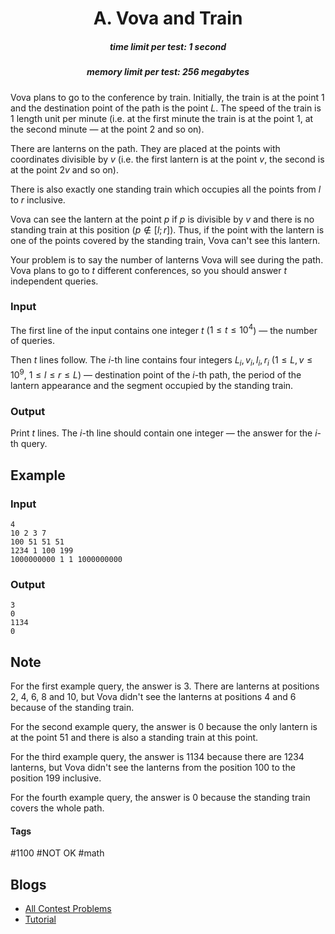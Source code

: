 <h1 style='text-align: center;'> A. Vova and Train</h1>

<h5 style='text-align: center;'>time limit per test: 1 second</h5>
<h5 style='text-align: center;'>memory limit per test: 256 megabytes</h5>

Vova plans to go to the conference by train. Initially, the train is at the point $1$ and the destination point of the path is the point $L$. The speed of the train is $1$ length unit per minute (i.e. at the first minute the train is at the point $1$, at the second minute — at the point $2$ and so on).

There are lanterns on the path. They are placed at the points with coordinates divisible by $v$ (i.e. the first lantern is at the point $v$, the second is at the point $2v$ and so on).

There is also exactly one standing train which occupies all the points from $l$ to $r$ inclusive.

Vova can see the lantern at the point $p$ if $p$ is divisible by $v$ and there is no standing train at this position ($p \not\in [l; r]$). Thus, if the point with the lantern is one of the points covered by the standing train, Vova can't see this lantern.

Your problem is to say the number of lanterns Vova will see during the path. Vova plans to go to $t$ different conferences, so you should answer $t$ independent queries.

### Input

The first line of the input contains one integer $t$ ($1 \le t \le 10^4$) — the number of queries.

Then $t$ lines follow. The $i$-th line contains four integers $L_i, v_i, l_i, r_i$ ($1 \le L, v \le 10^9$, $1 \le l \le r \le L$) — destination point of the $i$-th path, the period of the lantern appearance and the segment occupied by the standing train.

### Output

Print $t$ lines. The $i$-th line should contain one integer — the answer for the $i$-th query.

## Example

### Input


```text
4  
10 2 3 7  
100 51 51 51  
1234 1 100 199  
1000000000 1 1 1000000000  

```
### Output


```text
3  
0  
1134  
0  

```
## Note

For the first example query, the answer is $3$. There are lanterns at positions $2$, $4$, $6$, $8$ and $10$, but Vova didn't see the lanterns at positions $4$ and $6$ because of the standing train.

For the second example query, the answer is $0$ because the only lantern is at the point $51$ and there is also a standing train at this point.

For the third example query, the answer is $1134$ because there are $1234$ lanterns, but Vova didn't see the lanterns from the position $100$ to the position $199$ inclusive.

For the fourth example query, the answer is $0$ because the standing train covers the whole path.



#### Tags 

#1100 #NOT OK #math 

## Blogs
- [All Contest Problems](../Codeforces_Round_515_(Div._3).md)
- [Tutorial](../blogs/Tutorial.md)
